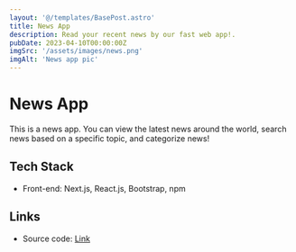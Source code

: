 ```yaml
---
layout: '@/templates/BasePost.astro'
title: News App
description: Read your recent news by our fast web app!.
pubDate: 2023-04-10T00:00:00Z
imgSrc: '/assets/images/news.png'
imgAlt: 'News app pic'
---
```


# News App
This is a news app. You can view the latest news around the world, search news based on a specific topic, and categorize news!

## Tech Stack
- Front-end: Next.js, React.js, Bootstrap, npm

## Links
- Source code: [Link](https://github.com/Ehsan-Home/news-app)
